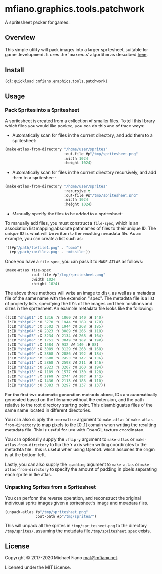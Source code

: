 # mfiano.graphics.tools.patchwork

A spritesheet packer for games.

## Overview

This simple utility will pack images into a larger spritesheet, suitable for game development. It
uses the 'maxrects' algorithm as described [here](http://clb.demon.fi/files/RectangleBinPack.pdf).

## Install

```lisp
(ql:quickload :mfiano.graphics.tools.patchwork)
```

## Usage

### Pack Sprites into a Spritesheet

A spritesheet is created from a collection of smaller files. To tell this library which files you
would like packed, you can do this one of three ways:

- Automatically scan for files in the current directory, and add them to a spritesheet:

```lisp
(make-atlas-from-directory "/home/user/sprites"
                           :out-file #p"/tmp/spritesheet.png"
                           :width 1024
                           :height 1024)
```

- Automatically scan for files in the current directory recursively, and add them to a spritesheet:

```lisp
(make-atlas-from-directory "/home/user/sprites"
                           :recursive t
                           :out-file #p"/tmp/spritesheet.png"
                           :width 1024
                           :height 1024)
```

- Manually specify the files to be added to a spritesheet:

To manually add files, you must construct a `file-spec`, which is an association list mapping
absolute pathnames of files to their unique ID. The unique ID is what will be written to the
resulting metadata file. As an example, you can create a list such as:

```lisp
'((#p"/path/to/file1.png" . "bomb")
  (#p"/path/to/file2.png" . "missile"))
```

Once you have a `file-spec`, you can pass it to `MAKE-ATLAS` as follows:

```lisp
(make-atlas file-spec
            :out-file #p"/tmp/spritesheet.png"
            :width 1024
            :height 1024)
```

The above three methods will write an image to disk, as well as a metadata file of the same name
with the extension ".spec". The metadata file is a list of property lists, specifying the ID's of
the images and their positions and sizes in the spritesheet. An example metadata file looks like the
following:

```lisp
((:ID "ship01" :X 1316 :Y 1060 :W 140 :H 140)
 (:ID "ship02" :X 3770 :Y 1944 :W 268 :H 178)
 (:ID "ship03" :X 3502 :Y 1944 :W 268 :H 185)
 (:ID "ship04" :X 2823 :Y 3089 :W 266 :H 118)
 (:ID "ship05" :X 3234 :Y 2134 :W 268 :H 164)
 (:ID "ship06" :X 1751 :Y 3849 :W 268 :H 198)
 (:ID "ship07" :X 1584 :Y 932 :W 140 :H 88)
 (:ID "ship08" :X 3089 :Y 3129 :W 263 :H 168)
 (:ID "ship09" :X 3868 :Y 2886 :W 192 :H 184)
 (:ID "ship10" :X 3600 :Y 2453 :W 147 :H 136)
 (:ID "ship11" :X 3868 :Y 2598 :W 211 :H 146)
 (:ID "ship12" :X 2823 :Y 3207 :W 260 :H 194)
 (:ID "ship13" :X 1189 :Y 1577 :W 130 :H 128)
 (:ID "ship14" :X 3868 :Y 2744 :W 197 :H 142)
 (:ID "ship15" :X 1436 :Y 2113 :W 183 :H 110)
 (:ID "ship16" :X 3083 :Y 3297 :W 137 :H 137))
```

For the first two automatic generation methods above, IDs are automatically generated based on the
filename without the extension, and the path relative to the root directory starting point. This
disambiguates files of the same name located in different directories.

You can also supply the `:normalize` argument to `make-atlas` or `make-atlas-from-directory` to map
pixels to the [0..1] domain when writing the resulting metadata file. This is useful for use with
OpenGL texture coordinates.

You can optionally supply the `:flip-y` argument to `make-atlas` or `make-atlas-from-directory` to
flip the Y axis when writing coordinates to the metadata file. This is useful when using OpenGL
which assumes the origin is at the bottom-left.

Lastly, you can also supply the `:padding` argument to `make-atlas` or `make-atlas-from-directory`
to specify the amount of padding in pixels separating each sprite in the atlas.

### Unpacking Sprites from a Spritesheet

You can perform the reverse operation, and reconstruct the original individual sprite images given a
spritesheet's image and metadata files.

```lisp
(unpack-atlas #p"/tmp/spritesheet.png"
              :out-path #p"/tmp/sprites/")
```

This will unpack all the sprites in `/tmp/spritesheet.png` to the directory `/tmp/sprites/`,
assuming the metadata file `/tmp/spritesheet.spec` exists.

## License

Copyright © 2017-2020 Michael Fiano <mail@mfiano.net>.

Licensed under the MIT License.
